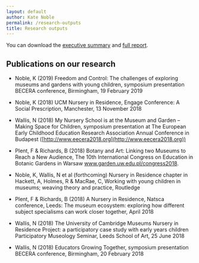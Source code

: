 ```yaml
---
layout: default
author: Kate Noble
permalink: /research-outputs
title: Research outputs
---
```


You can download the [executive summary](/assets/pdfs/executive-summary.pdf) and
[full report](/assets/pdfs/full-report.pdf).

## Publications on our research

* Noble, K (2019) Freedom and Control: The challenges of exploring museums and gardens with young children, symposium presentation BECERA conference, Birmingham, 19 February 2019

* Noble, K (2018) UCM Nursery in Residence, Engage Conference: A Social Prescription, Manchester, 13 November 2018

* Wallis, N (2018) My Nursery School is at the Museum and Garden – Making Space for Children, symposium presentation at The European Early Childhood Education Research Association Annual Conference in Budapest ([http://www.eecera2018.org](http://www.eecera2018.org))  

* Plent, F & Richards, B (2018) Botany and Art: Linking two Museums to Reach a New Audience, The 10th International Congress on Education in Botanic Gardens in Warsaw www.garden.uw.edu.pl/congress2018.

* Noble, K, Wallis, N et al (forthcoming) Nursery in Residence chapter in Hackett, A, Holmes, R & MacRae, C, Working with young children in museums; weaving theory and practice, Routledge  

* Plent, F & Richards, B (2018) A Nursery in Residence, Natsca conference, Leeds: The museum ecosystem: exploring how different subject specialisms can work closer together, April 2018

* Wallis, N (2018) The University of Cambridge Museums Nursery in Residence Project: a participatory case study with early years children Participatory Museology Seminar, Leeds School of Art, 25 June 2018

* Wallis, N (2018) Educators Growing Together, symposium presentation BECERA conference, Birmingham, 20 February 2018
